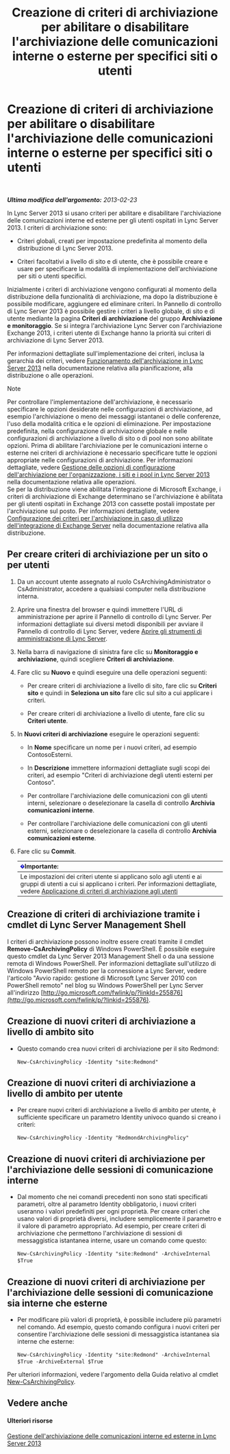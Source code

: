 ﻿---
title: Creazione di criteri di archiviazione per abilitare o disabilitare l'archiviazione delle comunicazioni interne o esterne per specifici siti o utenti
TOCTitle: Creazione di criteri di archiviazione per abilitare o disabilitare l'archiviazione delle comunicazioni interne o esterne per specifici siti o utenti
ms:assetid: 5864793a-ba72-470c-bb5b-9fb41e968896
ms:mtpsurl: https://technet.microsoft.com/it-it/library/Gg398385(v=OCS.15)
ms:contentKeyID: 49300610
ms.date: 08/24/2015
mtps_version: v=OCS.15
ms.translationtype: HT
---

# Creazione di criteri di archiviazione per abilitare o disabilitare l'archiviazione delle comunicazioni interne o esterne per specifici siti o utenti

 

_**Ultima modifica dell'argomento:** 2013-02-23_

In Lync Server 2013 si usano criteri per abilitare e disabilitare l'archiviazione delle comunicazioni interne ed esterne per gli utenti ospitati in Lync Server 2013. I criteri di archiviazione sono:

  - Criteri globali, creati per impostazione predefinita al momento della distribuzione di Lync Server 2013.

  - Criteri facoltativi a livello di sito e di utente, che è possibile creare e usare per specificare la modalità di implementazione dell'archiviazione per siti o utenti specifici.

Inizialmente i criteri di archiviazione vengono configurati al momento della distribuzione della funzionalità di archiviazione, ma dopo la distribuzione è possibile modificare, aggiungere ed eliminare criteri. In Pannello di controllo di Lync Server 2013 è possibile gestire i criteri a livello globale, di sito e di utente mediante la pagina **Criteri di archiviazione** del gruppo **Archiviazione e monitoraggio**. Se si integra l'archiviazione Lync Server con l'archiviazione Exchange 2013, i criteri utente di Exchange hanno la priorità sui criteri di archiviazione di Lync Server 2013.

Per informazioni dettagliate sull'implementazione dei criteri, inclusa la gerarchia dei criteri, vedere [Funzionamento dell'archiviazione in Lync Server 2013](lync-server-2013-how-archiving-works.md) nella documentazione relativa alla pianificazione, alla distribuzione o alle operazioni.


> [!NOTE]
> Per controllare l'implementazione dell'archiviazione, è necessario specificare le opzioni desiderate nelle configurazioni di archiviazione, ad esempio l'archiviazione o meno dei messaggi istantanei o delle conferenze, l'uso della modalità critica e le opzioni di eliminazione. Per impostazione predefinita, nella configurazione di archiviazione globale e nelle configurazioni di archiviazione a livello di sito o di pool non sono abilitate opzioni. Prima di abilitare l'archiviazione per le comunicazioni interne o esterne nei criteri di archiviazione è necessario specificare tutte le opzioni appropriate nelle configurazioni di archiviazione. Per informazioni dettagliate, vedere <A href="lync-server-2013-managing-archiving-configuration-options-for-your-organization-sites-and-pools.md">Gestione delle opzioni di configurazione dell'archiviazione per l'organizzazione, i siti e i pool in Lync Server 2013</A> nella documentazione relativa alle operazioni.<BR>Se per la distribuzione viene abilitata l'integrazione di Microsoft Exchange, i criteri di archiviazione di Exchange determinano se l'archiviazione è abilitata per gli utenti ospitati in Exchange 2013 con cassette postali impostate per l'archiviazione sul posto. Per informazioni dettagliate, vedere <A href="lync-server-2013-setting-up-policies-for-archiving-when-using-exchange-server-integration.md">Configurazione dei criteri per l'archiviazione in caso di utilizzo dell'integrazione di Exchange Server</A> nella documentazione relativa alla distribuzione.



## Per creare criteri di archiviazione per un sito o per utenti

1.  Da un account utente assegnato al ruolo CsArchivingAdministrator o CsAdministrator, accedere a qualsiasi computer nella distribuzione interna.

2.  Aprire una finestra del browser e quindi immettere l'URL di amministrazione per aprire il Pannello di controllo di Lync Server. Per informazioni dettagliate sui diversi metodi disponibili per avviare il Pannello di controllo di Lync Server, vedere [Aprire gli strumenti di amministrazione di Lync Server](lync-server-2013-open-lync-server-administrative-tools.md).

3.  Nella barra di navigazione di sinistra fare clic su **Monitoraggio e archiviazione**, quindi scegliere **Criteri di archiviazione**.

4.  Fare clic su **Nuovo** e quindi eseguire una delle operazioni seguenti:
    
      - Per creare criteri di archiviazione a livello di sito, fare clic su **Criteri sito** e quindi in **Seleziona un sito** fare clic sul sito a cui applicare i criteri.
    
      - Per creare criteri di archiviazione a livello di utente, fare clic su **Criteri utente**.

5.  In **Nuovi criteri di archiviazione** eseguire le operazioni seguenti:
    
      - In **Nome** specificare un nome per i nuovi criteri, ad esempio ContosoEsterni.
    
      - In **Descrizione** immettere informazioni dettagliate sugli scopi dei criteri, ad esempio "Criteri di archiviazione degli utenti esterni per Contoso".
    
      - Per controllare l'archiviazione delle comunicazioni con gli utenti interni, selezionare o deselezionare la casella di controllo **Archivia comunicazioni interne**.
    
      - Per controllare l'archiviazione delle comunicazioni con gli utenti esterni, selezionare o deselezionare la casella di controllo **Archivia comunicazioni esterne**.

6.  Fare clic su **Commit**.
    
    <table>
    <thead>
    <tr class="header">
    <th><img src="images/Gg412908.important(OCS.15).gif" title="important" alt="important" />Importante:</th>
    </tr>
    </thead>
    <tbody>
    <tr class="odd">
    <td>Le impostazioni dei criteri utente si applicano solo agli utenti e ai gruppi di utenti a cui si applicano i criteri. Per informazioni dettagliate, vedere <a href="lync-server-2013-applying-an-archiving-policy-to-users.md">Applicazione di criteri di archiviazione agli utenti</a></td>
    </tr>
    </tbody>
    </table>


## Creazione di criteri di archiviazione tramite i cmdlet di Lync Server Management Shell

I criteri di archiviazione possono inoltre essere creati tramite il cmdlet **Remove-CsArchivingPolicy** di Windows PowerShell. È possibile eseguire questo cmdlet da Lync Server 2013 Management Shell o da una sessione remota di Windows PowerShell. Per informazioni dettagliate sull'utilizzo di Windows PowerShell remoto per la connessione a Lync Server, vedere l'articolo "Avvio rapido: gestione di Microsoft Lync Server 2010 con PowerShell remoto" nel blog su Windows PowerShell per Lync Server all'indirizzo [http://go.microsoft.com/fwlink/p/?linkId=255876](http://go.microsoft.com/fwlink/p/?linkid=255876).

## Creazione di nuovi criteri di archiviazione a livello di ambito sito

  - Questo comando crea nuovi criteri di archiviazione per il sito Redmond:
    
        New-CsArchivingPolicy -Identity "site:Redmond"

## Creazione di nuovi criteri di archiviazione a livello di ambito per utente

  - Per creare nuovi criteri di archiviazione a livello di ambito per utente, è sufficiente specificare un parametro Identity univoco quando si creano i criteri:
    
        New-CsArchivingPolicy -Identity "RedmondArchivingPolicy"

## Creazione di nuovi criteri di archiviazione per l'archiviazione delle sessioni di comunicazione interne

  - Dal momento che nei comandi precedenti non sono stati specificati parametri, oltre al parametro Identity obbligatorio, i nuovi criteri useranno i valori predefiniti per ogni proprietà. Per creare criteri che usano valori di proprietà diversi, includere semplicemente il parametro e il valore di parametro appropriato. Ad esempio, per creare criteri di archiviazione che permettono l'archiviazione di sessioni di messaggistica istantanea interne, usare un comando come questo:
    
        New-CsArchivingPolicy -Identity "site:Redmond" -ArchiveInternal $True

## Creazione di nuovi criteri di archiviazione per l'archiviazione delle sessioni di comunicazione sia interne che esterne

  - Per modificare più valori di proprietà, è possibile includere più parametri nel comando. Ad esempio, questo comando configura i nuovi criteri per consentire l'archiviazione delle sessioni di messaggistica istantanea sia interne che esterne:
    
        New-CsArchivingPolicy -Identity "site:Redmond" -ArchiveInternal $True -ArchiveExternal $True

Per ulteriori informazioni, vedere l'argomento della Guida relativo al cmdlet [New-CsArchivingPolicy](new-csarchivingpolicy.md).

## Vedere anche

#### Ulteriori risorse

[Gestione dell'archiviazione delle comunicazioni interne ed esterne in Lync Server 2013](lync-server-2013-managing-the-archiving-of-internal-and-external-communications.md)

